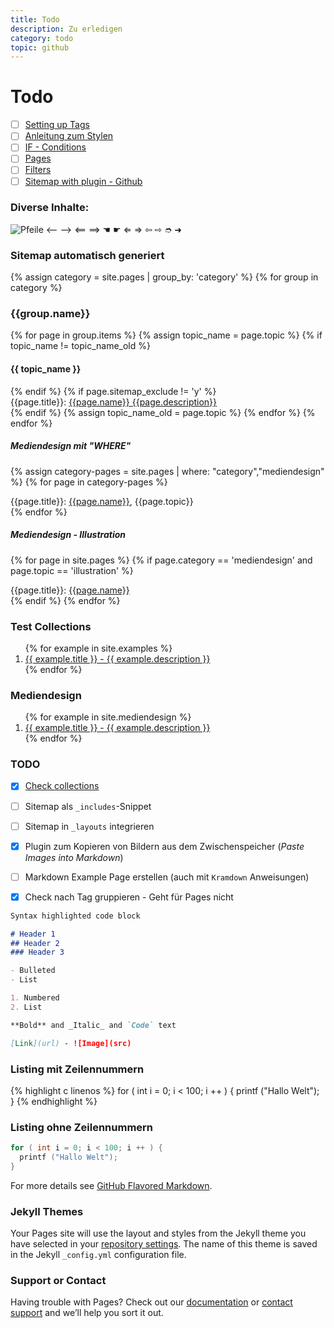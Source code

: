 ```yaml
---
title: Todo
description: Zu erledigen
category: todo
topic: github
---
```


# Todo

- [ ] [Setting up Tags](https://idratherbewriting.com/documentation-theme-jekyll/mydoc_tags.html)
- [ ] [Anleitung zum Stylen](https://aregsar.com/blog/2019/how-to-customize-your-github-pages-blog-layout-in-five-minutes/)
- [ ] [IF - Conditions](https://idratherbewriting.com/documentation-theme-jekyll/mydoc_conditional_logic.html)
- [ ] [Pages](https://idratherbewriting.com/documentation-theme-jekyll/mydoc_pages.html)
- [ ] [Filters](https://blog.webjeda.com/jekyll-filters/)
- [ ] [Sitemap with plugin - Github](https://github.com/allejo/jekyll-toc)

### Diverse Inhalte:

![Pfeile](https://unicode-table.com/de/sets/arrow-symbols/)
⟵ ⟶
⟸ ⟹
☚ ☛
⇐ ⇒
⇦ ⇨
➮ ➜



### Sitemap automatisch generiert
{% assign category = site.pages | group_by: 'category' %}
{% for group in category %}
<h3>{{group.name}}</h3>
{% for page in group.items %}
{% assign topic_name = page.topic %}
{% if topic_name != topic_name_old %}
<h4>{{ topic_name }}</h4>
{% endif %}
{% if page.sitemap_exclude != 'y' %}
<div>{{page.title}}: <a href="{{page.url}}">{{page.name}} {{page.description}}</a></div>
{% endif %}
{% assign topic_name_old = page.topic %}
{% endfor %}
{% endfor %}



##### Mediendesign mit "WHERE"
{% assign category-pages = site.pages | where: "category","mediendesign" %}
{% for page in category-pages %}
<div>{{page.title}}: <a href="{{page.url}}">{{page.name}}</a>, {{page.topic}}</div>
{% endfor %}


##### Mediendesign - Illustration
{% for page in site.pages %}
{% if page.category == 'mediendesign' and page.topic == 'illustration' %}
<div>{{page.title}}: <a href="{{page.url}}">{{page.name}}</a></div>
{% endif %}
{% endfor %}


### Test Collections
<ol>
{% for example in site.examples %}
<li><a href="{{ example.url }}">
{{ example.title }} - {{ example.description }}
</a></li>
{% endfor %}
</ol>



### Mediendesign
<ol>
{% for example in site.mediendesign %}
<li><a href="{{ example.url }}">
{{ example.title }} - {{ example.description }}
</a></li>
{% endfor %}
</ol>


### TODO

- [x] [Check collections](https://jekyllrb.com/docs/collections/)
- [ ] Sitemap als `_includes`-Snippet 
- [ ] Sitemap in `_layouts` integrieren
- [x] Plugin zum Kopieren von Bildern aus dem Zwischenspeicher (*Paste Images into Markdown*)
- [ ] Markdown Example Page erstellen (auch mit `Kramdown` Anweisungen)
- [x] Check nach Tag gruppieren - Geht für Pages nicht


```markdown
Syntax highlighted code block

# Header 1
## Header 2
### Header 3

- Bulleted
- List

1. Numbered
2. List

**Bold** and _Italic_ and `Code` text

[Link](url) - ![Image](src)
```


### Listing mit Zeilennummern
{% highlight c linenos %}
for ( int i = 0; i < 100; i ++ ) {
printf ("Hallo Welt");
}
{% endhighlight %}


### Listing ohne Zeilennummern
```c
for ( int i = 0; i < 100; i ++ ) {
  printf ("Hallo Welt");
}
```


For more details see [GitHub Flavored Markdown](https://guides.github.com/features/mastering-markdown/).

### Jekyll Themes

Your Pages site will use the layout and styles from the Jekyll theme you have selected in your [repository settings](https://github.com/Pixelpilot/Pixelpilot.github.io/settings/pages). The name of this theme is saved in the Jekyll `_config.yml` configuration file.

### Support or Contact

Having trouble with Pages? Check out our [documentation](https://docs.github.com/categories/github-pages-basics/) or [contact support](https://support.github.com/contact) and we’ll help you sort it out.
